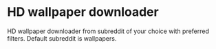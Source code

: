 # HD wallpaper downloader
HD wallpaper downloader from subreddit of your choice with preferred filters. Default subreddit is wallpapers.
